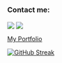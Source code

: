 ### Contact me:

<a href="https://www.linkedin.com/in/tara-tohidi/" target="_blank"><img align="center" src="https://img.shields.io/badge/linkedin-%230077B5.svg?style=for-the-badge&logo=linkedin&logoColor=white" /></a>
<a href="mailto:tara.tohidi@gmail.com" target="_blank"><img align="center" src="https://img.shields.io/badge/Gmail-D14836?style=for-the-badge&logo=gmail&logoColor=white"/></a>

<a href="https://taratohidi.netlify.app/" target="_blank"> My Portfolio </a>

[![GitHub Streak](https://github-readme-streak-stats.herokuapp.com?user=taratohidi&theme=calm)](https://git.io/streak-stats)
